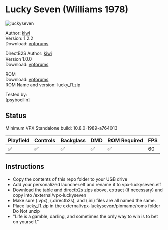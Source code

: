 # Lucky Seven (Williams 1978)

![luckyseven](https://github.com/user-attachments/assets/b94bd259-d617-4ca8-93c4-c79545c5fedd)

Author: [kiwi](https://www.vpforums.org/index.php?showuser=30913)  
Version: 1.2.2   
Download: [vpforums](https://www.vpforums.org/index.php?app=downloads&showfile=12371)

DirectB2S
Author: [kiwi](https://www.vpforums.org/index.php?showuser=30913)  
Version 1.0.0   
Download: [vpforums](https://www.vpforums.org/index.php?app=downloads&showfile=12372)

ROM  
Download: [vpforums](https://www.vpforums.org/index.php?app=downloads&showfile=767)  
ROM Name and version: lucky_l1.zip  

  
Tested by:  
[psybocilin]

## Status 

Minimum VPX Standalone build: 10.8.0-1989-a764013

| Playfield | Controls | Backglass | DMD | ROM Required | FPS | 
|-----------|----------|-----------|-----|--------------|-----|
| :white_check_mark: | :white_check_mark: | :white_check_mark: | :white_check_mark: | :white_check_mark: | 60 |

## Instructions

- Copy the contents of this repo folder to your USB drive
- Add your personalized launcher.elf and rename it to vpx-luckyseven.elf
- Download the table and directb2s zips above, extract (if necessary) and copy into /external/vpx-luckyseven
- Make sure (.vpx), (.directb2s), and (.ini) files are all named the same. 
- Place lucky_l1.zip in the external/vpx-luckyseven/pinmame/roms folder Do Not unzip
- "Life is a gamble, darling, and sometimes the only way to win is to bet on yourself."
